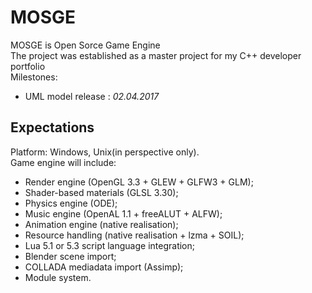 # MOSGE
MOSGE is Open Sorce Game Engine  
The project was established as a master project for my C++ developer portfolio  
Milestones:
* UML model release : _02.04.2017_
## Expectations
Platform: Windows, Unix(in perspective only).  
Game engine will include:
* Render engine (OpenGL 3.3 + GLEW + GLFW3 + GLM);
* Shader-based materials (GLSL 3.30);
* Physics engine (ODE);
* Music engine (OpenAL 1.1 + freeALUT + ALFW);
* Animation engine (native realisation);
* Resource handling (native realisation + lzma + SOIL);
* Lua 5.1 or 5.3 script language integration;
* Blender scene import;
* COLLADA mediadata import (Assimp);
* Module system.
